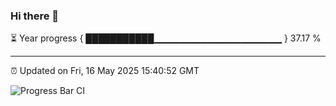 ### Hi there 👋

⏳ Year progress { ███████████▁▁▁▁▁▁▁▁▁▁▁▁▁▁▁▁▁▁▁ } 37.17 %

---

⏰ Updated on Fri, 16 May 2025 15:40:52 GMT

![Progress Bar CI](https://github.com/IshwaranRudhara/GIT-ACTION/workflows/Progress%20Bar%20CI/badge.svg)
